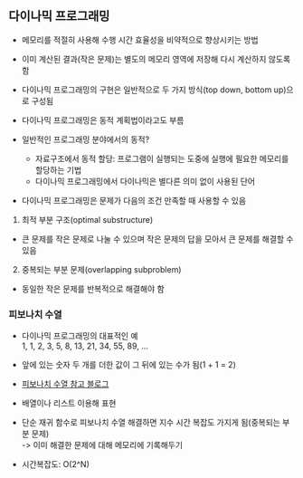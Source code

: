 ## 다이나믹 프로그래밍
- 메모리를 적절히 사용해 수행 시간 효율성을 비약적으로 향상시키는 방법  
- 이미 계산된 결과(작은 문제)는 별도의 메모리 영역에 저장해 다시 계산하지 않도록 함  
- 다이나믹 프로그래밍의 구현은 일반적으로 두 가지 방식(top down, bottom up)으로 구성됨  

- 다이나믹 프로그래밍은 동적 계획법이라고도 부름
- 일반적인 프로그래밍 분야에서의 동적?
  - 자료구조에서 동적 할당: 프로그램이 실행되는 도중에 실행에 필요한 메모리를 할당하는 기법  
  - 다이나믹 프로그래밍에서 다이나믹은 별다른 의미 없이 사용된 단어  
  
- 다이나믹 프로그래밍은 문제가 다음의 조건 만족할 때 사용할 수 있음  
1. 최적 부분 구조(optimal substructure)
  - 큰 문제를 작은 문제로 나눌 수 있으며 작은 문제의 답을 모아서 큰 문제를 해결할 수 있음  
2. 중복되는 부분 문제(overlapping subproblem)  
  - 동일한 작은 문제를 반복적으로 해결해야 함  

### 피보나치 수열
- 다이나믹 프로그래밍의 대표적인 예  
    1, 1, 2, 3, 5, 8, 13, 21, 34, 55, 89, ...

- 앞에 있는 숫자 두 개를 더한 값이 그 뒤에 있는 수가 됨(1 + 1 = 2)  
- [피보나치 수열 참고 블로그](https://velog.io/@mingggkeee/%EB%8B%A4%EC%9D%B4%EB%82%98%EB%AF%B9-%ED%94%84%EB%A1%9C%EA%B7%B8%EB%9E%98%EB%B0%8DDP)  
- 배열이나 리스트 이용해 표현  
- 단순 재귀 함수로 피보나치 수열 해결하면 지수 시간 복잡도 가지게 됨(중복되는 부분 문제)  
-> 이미 해결한 문제에 대해 메모리에 기록해두기  

- 시간복잡도: O(2^N)  
